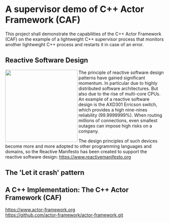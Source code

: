 # A supervisor demo of C++ Actor Framework (CAF)

This project shall demonstrate the capabilities of the C++ Actor Framework (CAF)
on the example of a lightweight C++ supervisor process that monitors another lightweight 
C++ process and restarts it in case of an error.

## Reactive Software Design

<img align='left' src="https://github.com/weberdaniel/supervisor-demo/blob/main/doc/images/reactive_design.jpg" width="230">

The principle of reactive software design patterns have gained significant momentum. In particular due to highly distributed
software architectures. But also due to the rise of multi-core CPUs. An example of a reactive software design is the AXD301
Erricson switch, which provides a high nine-nines reliability (99.9999999%). When routing millions of connections, even smallest
outages can impose high risks on a company. 

The design principles of such devices become more and more adopted to other programming languages and domains, so the Reactive 
Manifesto has been  created to support the reactive software design: https://www.reactivemanifesto.org

## The 'Let it crash' pattern

## A C++ Implementation: The C++ Actor Framework (CAF)

https://www.actor-framework.org <br>
https://github.com/actor-framework/actor-framework.git

